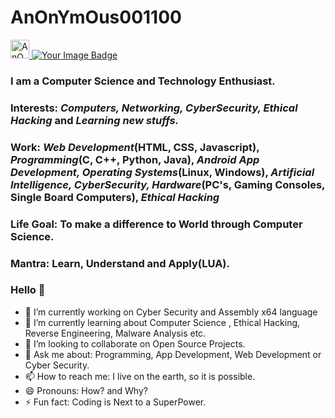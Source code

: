 # AnOnYmOus001100

<a href="https://dev.to/anonymous001100">
  <i class="fab fa-dev" title="anonymous001100's DEV Profile"></i>
</a>
<a href="https://dev.to/anonymous001100">
  <img src="https://d2fltix0v2e0sb.cloudfront.net/dev-badge.svg" alt="AnOnYmOus001100's DEV Profile" height="30" width="30">
</a>

<a href="https://tryhackme.com/p/anonymous001100" >
<img src="https://tryhackme-badges.s3.amazonaws.com/anonymous001100.png" alt="Your Image Badge" />
</a>

### I am a Computer Science and Technology Enthusiast.
### Interests: *Computers, Networking, CyberSecurity,  Ethical Hacking* and *Learning new stuffs.*
### Work: *Web Development*(HTML, CSS, Javascript), *Programming*(C, C++, Python, Java), *Android App Development, Operating Systems*(Linux, Windows), *Artificial Intelligence, CyberSecurity, Hardware*(PC's, Gaming Consoles, Single Board Computers), *Ethical Hacking*
### Life Goal: To make a difference to World through Computer Science.
### Mantra: Learn, Understand and Apply(LUA).

### Hello 👋

- 🔭 I’m currently working on Cyber Security and Assembly x64 language
- 🌱 I’m currently learning about Computer Science , Ethical Hacking, Reverse Engineering, Malware Analysis etc.
- 👯 I’m looking to collaborate on Open Source Projects.
- 💬 Ask me about: Programming, App Development, Web Development or Cyber Security. 
- 📫 How to reach me: I live on the earth, so it is possible.
- 😄 Pronouns: How? and Why?
- ⚡ Fun fact: Coding is Next to a SuperPower.



